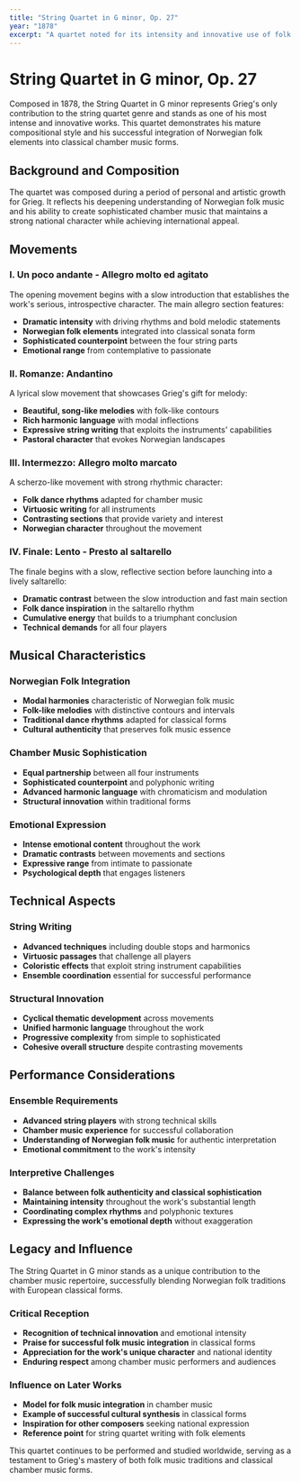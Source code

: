 ```yaml
---
title: "String Quartet in G minor, Op. 27"
year: "1878"
excerpt: "A quartet noted for its intensity and innovative use of folk elements."
---
```


# String Quartet in G minor, Op. 27

Composed in 1878, the String Quartet in G minor represents Grieg's only contribution to the string quartet genre and stands as one of his most intense and innovative works. This quartet demonstrates his mature compositional style and his successful integration of Norwegian folk elements into classical chamber music forms.

## Background and Composition

The quartet was composed during a period of personal and artistic growth for Grieg. It reflects his deepening understanding of Norwegian folk music and his ability to create sophisticated chamber music that maintains a strong national character while achieving international appeal.

## Movements

### I. Un poco andante - Allegro molto ed agitato
The opening movement begins with a slow introduction that establishes the work's serious, introspective character. The main allegro section features:
- **Dramatic intensity** with driving rhythms and bold melodic statements
- **Norwegian folk elements** integrated into classical sonata form
- **Sophisticated counterpoint** between the four string parts
- **Emotional range** from contemplative to passionate

### II. Romanze: Andantino
A lyrical slow movement that showcases Grieg's gift for melody:
- **Beautiful, song-like melodies** with folk-like contours
- **Rich harmonic language** with modal inflections
- **Expressive string writing** that exploits the instruments' capabilities
- **Pastoral character** that evokes Norwegian landscapes

### III. Intermezzo: Allegro molto marcato
A scherzo-like movement with strong rhythmic character:
- **Folk dance rhythms** adapted for chamber music
- **Virtuosic writing** for all instruments
- **Contrasting sections** that provide variety and interest
- **Norwegian character** throughout the movement

### IV. Finale: Lento - Presto al saltarello
The finale begins with a slow, reflective section before launching into a lively saltarello:
- **Dramatic contrast** between the slow introduction and fast main section
- **Folk dance inspiration** in the saltarello rhythm
- **Cumulative energy** that builds to a triumphant conclusion
- **Technical demands** for all four players

## Musical Characteristics

### Norwegian Folk Integration
- **Modal harmonies** characteristic of Norwegian folk music
- **Folk-like melodies** with distinctive contours and intervals
- **Traditional dance rhythms** adapted for classical forms
- **Cultural authenticity** that preserves folk music essence

### Chamber Music Sophistication
- **Equal partnership** between all four instruments
- **Sophisticated counterpoint** and polyphonic writing
- **Advanced harmonic language** with chromaticism and modulation
- **Structural innovation** within traditional forms

### Emotional Expression
- **Intense emotional content** throughout the work
- **Dramatic contrasts** between movements and sections
- **Expressive range** from intimate to passionate
- **Psychological depth** that engages listeners

## Technical Aspects

### String Writing
- **Advanced techniques** including double stops and harmonics
- **Virtuosic passages** that challenge all players
- **Coloristic effects** that exploit string instrument capabilities
- **Ensemble coordination** essential for successful performance

### Structural Innovation
- **Cyclical thematic development** across movements
- **Unified harmonic language** throughout the work
- **Progressive complexity** from simple to sophisticated
- **Cohesive overall structure** despite contrasting movements

## Performance Considerations

### Ensemble Requirements
- **Advanced string players** with strong technical skills
- **Chamber music experience** for successful collaboration
- **Understanding of Norwegian folk music** for authentic interpretation
- **Emotional commitment** to the work's intensity

### Interpretive Challenges
- **Balance between folk authenticity and classical sophistication**
- **Maintaining intensity** throughout the work's substantial length
- **Coordinating complex rhythms** and polyphonic textures
- **Expressing the work's emotional depth** without exaggeration

## Legacy and Influence

The String Quartet in G minor stands as a unique contribution to the chamber music repertoire, successfully blending Norwegian folk traditions with European classical forms.

### Critical Reception
- **Recognition of technical innovation** and emotional intensity
- **Praise for successful folk music integration** in classical forms
- **Appreciation for the work's unique character** and national identity
- **Enduring respect** among chamber music performers and audiences

### Influence on Later Works
- **Model for folk music integration** in chamber music
- **Example of successful cultural synthesis** in classical forms
- **Inspiration for other composers** seeking national expression
- **Reference point** for string quartet writing with folk elements

This quartet continues to be performed and studied worldwide, serving as a testament to Grieg's mastery of both folk music traditions and classical chamber music forms.
